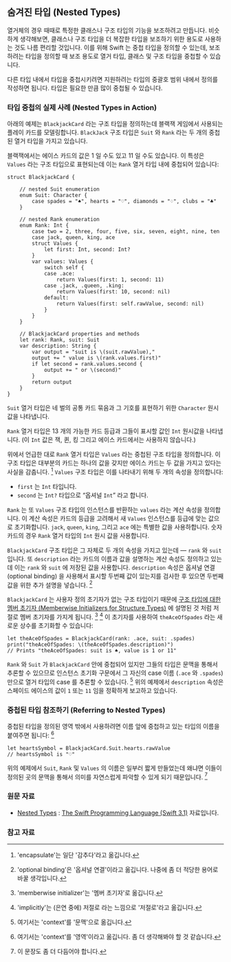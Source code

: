 ## 숨겨진 타입 (Nested Types)

열거체의 경우 때때로 특정한 클래스나 구조 타입의 기능을 보조하려고 만듭니다. 비슷하게 생각해보면, 클래스나 구조 타입을 더 복잡한 타입을 보조하기 위한 용도로 사용하는 것도 나름 편리할 것입니다. 이를 위해 Swift 는 중첩 타입을 정의할 수 있는데, 보조하려는 타입을 정의할 때 보조 용도로 열거 타입, 클래스 및 구조 타입을 중첩할 수 있습니다.

다른 타입 내에서 타입을 중첩시키려면 지원하려는 타입의 중괄호 범위 내에서 정의를 작성하면 됩니다. 타입은 필요한 만큼 많이 중첩될 수 있습니다.

### 타입 중첩의 실제 사례 (Nested Types in Action)

아래의 예제는 `BlackjackCard` 라는 구조 타입을 정의하는데 블랙잭 게임에서 사용되는 플레이 카드를 모델링합니다. `BlackJack` 구조 타입은 `Suit` 와 `Rank` 라는 두 개의 중첩된 열거 타입을 가지고 있습니다.

블랙잭에서는 에이스 카드의 값은 1 일 수도 있고 11 일 수도 있습니다. 이 특성은 `Values` 라는 구조 타입으로 표현되는데 이는 `Rank` 열거 타입 내에 중첩되어 있습니다:

```
struct BlackjackCard {

    // nested Suit enumeration
    enum Suit: Character {
        case spades = "♠", hearts = "♡", diamonds = "♢", clubs = "♣"
    }

    // nested Rank enumeration
    enum Rank: Int {
        case two = 2, three, four, five, six, seven, eight, nine, ten
        case jack, queen, king, ace
        struct Values {
            let first: Int, second: Int?
        }
        var values: Values {
            switch self {
            case .ace:
                return Values(first: 1, second: 11)
            case .jack, .queen, .king:
                return Values(first: 10, second: nil)
            default:
                return Values(first: self.rawValue, second: nil)
            }
        }
    }

    // BlackjackCard properties and methods
    let rank: Rank, suit: Suit
    var description: String {
        var output = "suit is \(suit.rawValue),"
        output += " value is \(rank.values.first)"
        if let second = rank.values.second {
            output += " or \(second)"
        }
        return output
    }
}
```

`Suit` 열거 타입은 네 벌의 공통 카드 묶음과 그 기호를 표현하기 위한 `Character` 원시 값을 나타냅니다.

`Rank` 열거 타입은 13 개의 가능한 카드 등급과 그들이 표시할 값인 `Int` 원시값을 나타냅니다. (이 `Int` 값은 잭, 퀸, 킹 그리고 에이스 카드에서는 사용하지 않습니다.)

위에서 언급한 대로 `Rank` 열거 타입은 `Values` 라는 중첩된 구조 타입을 정의합니다. 이 구조 타입은 대부분의 카드는 하나의 값을 갖지만 에이스 카드는 두 값을 가지고 있다는 사실을 감춥니다. [^encapsulate] `Values` 구조 타입은 이를 나타내기 위해 두 개의 속성을 정의합니다:

* `first` 는 `Int` 타입니다.
* `second` 는 `Int?` 타입으로 “옵셔널 `Int`” 라고 합니다.

`Rank` 는 또 `Values` 구조 타입의 인스턴스를 반환하는 `values` 라는 계산 속성을 정의합니다. 이 계산 속성은 카드의 등급을 고려해서 새 `Values` 인스턴스를 등급에 맞는 값으로 초기화합니다. `jack`, `queen`, `king`, 그리고 `ace` 에는 특별한 값을 사용하합니다. 숫자 카드의 경우 `Rank` 열거 타입의 `Int` 원시 값을 사용합니다.

`BlackjackCard` 구조 타입은 그 자체로 두 개의 속성을 가지고 있는데 — `rank` 와 `suit` 입니다. 또 `description` 라는 카드의 이름과 값을 설명하는 계산 속성도 정의하고 있는데 이는 `rank` 와 `suit` 에 저장된 값을 사용합니다. `description` 속성은 옵셔널 연결 (optional binding) 을 사용해서 표시할 두번째 값이 있는지를 검사한 후  있으면 두번째 값을 위한 추가 설명을 넣습니다. [^optional-binding]

`BlackjackCard` 는 사용자 정의 초기자가 없는 구조 타입이기 때문에 [구조 타입에 대한 멤버 초기자 (Memberwise Initializers for Structure Types)](https://developer.apple.com/library/prerelease/content/documentation/Swift/Conceptual/Swift_Programming_Language/Initialization.html#//apple_ref/doc/uid/TP40014097-CH18-ID214) 에 설명된 것 처럼 저절로 멤버 초기자를 가지게 됩니다. [^memberwise] [^implicitly] 이 초기자를 사용하여 `theAceOfSpades` 라는 새로운 상수를 초기화할 수 있습니다:

```
let theAceOfSpades = BlackjackCard(rank: .ace, suit: .spades)
print("theAceOfSpades: \(theAceOfSpades.description)")
// Prints "theAceOfSpades: suit is ♠, value is 1 or 11"
```

`Rank` 와 `Suit` 가 `BlackjackCard` 안에 중첩되어 있지만 그들의 타입은 문맥을 통해서 추론할 수 있으므로 인스턴스 초기화 구문에서 그 자신의 case 이름 (`.ace` 와 `.spades`) 만으로 열거 타입의 case 를 추론할 수 있습니다. [^context] 위의 예제에서 `description` 속성은 스페이드 에이스의 값이 `1` 또는 `11` 임을 정확하게 보고하고 있습니다.

### 중첩된 타입 참조하기 (Referring to Nested Types)

중첩된 타입을 정의된 영역 밖에서 사용하려면 이름 앞에 중첩하고 있는 타입의 이름을 붙여주면 됩니다: [^context-2]

```
let heartsSymbol = BlackjackCard.Suit.hearts.rawValue
// heartsSymbol is "♡"
```

위의 예제에서 `Suit`, `Rank` 및 `Values` 의 이름은 일부러 짧게 만들었는데 왜냐면 이들이 정의된 곳의 문맥을 통해서  의미를 자연스럽게 파악할 수 있게 되기 때문입니다. [^qualified]

### 원문 자료

* [Nested Types](https://developer.apple.com/library/prerelease/content/documentation/Swift/Conceptual/Swift_Programming_Language/NestedTypes.html#//apple_ref/doc/uid/TP40014097-CH23-ID242) : [The Swift Programming Language (Swift 3.1)](https://developer.apple.com/library/prerelease/content/documentation/Swift/Conceptual/Swift_Programming_Language/) 자료입니다.

### 참고 자료

[^encapsulate]: 'encapsulate'는 일단 '감추다'라고 옮깁니다.

[^optional-binding]: 'optional binding'은 '옵셔널 연결'이라고 옮깁니다. 나중에 좀 더 적당한 용어로 바꿀 생각입니다.

[^memberwise]: 'memberwise initializer'는 '멤버 초기자'로 옮깁니다.

[^implicitly]: 'implicitly'는 (은연 중에) 저절로 라는 느낌으로 '저절로'라고 옮깁니다.

[^context]: 여기서는 'context'를 '문맥'으로 옮깁니다.

[^context-2]: 여기서는 'context'를 '영역'이라고 옮깁니다. 좀 더 생각해봐야 할 것 같습니다.

[^qualified]: 이 문장도 좀 더 다듬어야 합니다.
